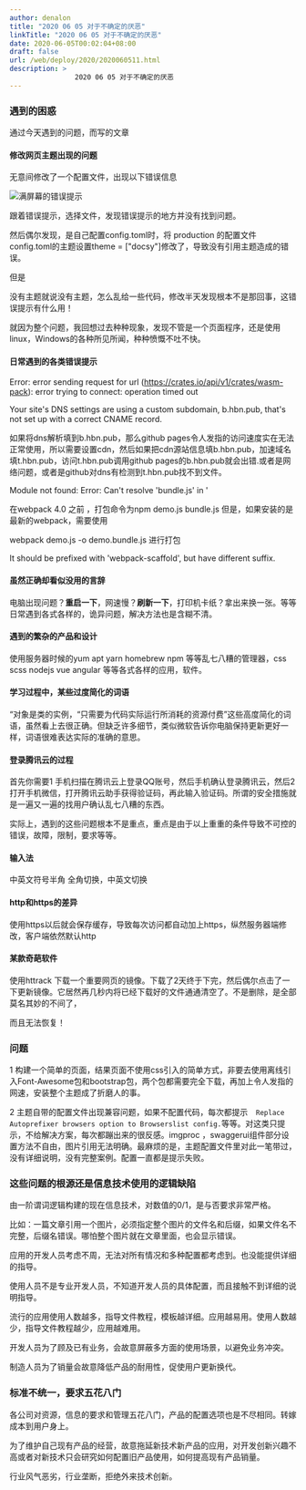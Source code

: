 ```yaml
---
author: denalon
title: "2020 06 05 对于不确定的厌恶"
linkTitle: "2020 06 05 对于不确定的厌恶"
date: 2020-06-05T00:02:04+08:00
draft: false
url: /web/deploy/2020/2020060511.html
description: > 
                2020 06 05 对于不确定的厌恶
---
```


### 遇到的困惑

通过今天遇到的问题，而写的文章

#### 修改网页主题出现的问题

无意间修改了一个配置文件，出现以下错误信息

![满屏幕的错误提示](https://base.oribos.city/images/2020060503.png)

跟着错误提示，选择文件，发现错误提示的地方并没有找到问题。

然后偶尔发现，是自己配置config.toml时，将 production 的配置文件config.toml的主题设置theme = ["docsy"]修改了，导致没有引用主题造成的错误。

但是  <p class="text-warning">没有主题就说没有主题，怎么乱给一些代码，修改半天发现根本不是那回事，这错误提示有什么用！</p>

就因为整个问题，我回想过去种种现象，发现不管是一个页面程序，还是使用linux，Windows的各种所见所闻，种种愤慨不吐不快。

#### 日常遇到的各类错误提示

Error: error sending request for url (https://crates.io/api/v1/crates/wasm-pack): error trying to connect: operation timed out


Your site's DNS settings are using a custom subdomain, b.hbn.pub, that's not set up with a correct CNAME record.

如果将dns解析填到b.hbn.pub，那么github pages令人发指的访问速度实在无法正常使用，所以需要设置cdn，然后如果把cdn源站信息填b.hbn.pub，加速域名填t.hbn.pub，访问t.hbn.pub调用github pages的b.hbn.pub就会出错.或者是网络问题，或者是github对dns有检测到t.hbn.pub找不到文件。



Module not found: Error: Can't resolve 'bundle.js' in '

在webpack 4.0 之前 ，打包命令为npm demo.js bundle.js 但是，如果安装的是最新的webpack，需要使用

webpack demo.js -o demo.bundle.js 进行打包



It should be prefixed with 'webpack-scaffold', but have different suffix.

#### 虽然正确却看似没用的言辞

电脑出现问题？**重启一下**，网速慢？**刷新一下**，打印机卡纸？拿出来换一张。等等日常遇到各式各样的，诡异问题，解决方法也是含糊不清。

#### 遇到的繁杂的产品和设计

使用服务器时候的yum apt  yarn homebrew npm 等等乱七八糟的管理器，css scss  nodejs vue angular 等等各式各样的应用，软件。

#### 学习过程中，某些过度简化的词语

“对象是类的实例，“只需要为代码实际运行所消耗的资源付费”这些高度简化的词语，虽然看上去很正确。但缺乏许多细节，类似微软告诉你电脑保持更新更好一样，词语很难表达实际的准确的意思。


#### 登录腾讯云的过程

首先你需要1 手机扫描在腾讯云上登录QQ账号，然后手机确认登录腾讯云，然后2打开手机微信，打开腾讯云助手获得验证码，再此输入验证码。所谓的安全措施就是一遍又一遍的找用户确认乱七八糟的东西。

实际上，遇到的这些问题根本不是重点，重点是由于以上重重的条件导致不可控的错误，故障，限制，要求等等。


#### 输入法

中英文符号半角 全角切换，中英文切换

#### http和https的差异

使用https以后就会保存缓存，导致每次访问都自动加上https，纵然服务器端修改，客户端依然默认http


#### 某款奇葩软件

使用httrack 下载一个重要网页的镜像。下载了2天终于下完，然后偶尔点击了一下更新镜像。它居然再几秒内将已经下载好的文件通通清空了。不是删除，是全部莫名其妙的不间了， <p class="text-danger">而且无法恢复！</p>

### 问题

1 构建一个简单的页面，结果页面不使用css引入的简单方式，非要去使用离线引入Font-Awesome包和bootstrap包，两个包都需要完全下载，再加上令人发指的网速，安装整个主题成了折磨人的事。

2 主题自带的配置文件出现兼容问题，如果不配置代码，每次都提示`  Replace Autoprefixer browsers option to Browserslist config.`等等。对这类只提示，不给解决方案，每次都蹦出来的很反感。imgproc ，swaggerui组件部分设置方法不自由，图片引用无法明确。最麻烦的是，主题配置文件里对此一笔带过，没有详细说明，没有完整案例。配置一直都是提示失败。





### 这些问题的根源还是信息技术使用的逻辑缺陷

由一阶谓词逻辑构建的现在信息技术，对数值的0/1，是与否要求非常严格。

比如：一篇文章引用一个图片，必须指定整个图片的文件名和后缀，如果文件名不完整，后缀名错误。哪怕整个图片就在文章里面，也会显示错误。

应用的开发人员考虑不周，无法对所有情况和多种配置都考虑到。也没能提供详细的指导。

使用人员不是专业开发人员，不知道开发人员的具体配置，而且接触不到详细的说明指导。

流行的应用使用人数越多，指导文件教程，模板越详细。应用越易用。使用人数越少，指导文件教程越少，应用越难用。

开发人员为了顾及已有业务，会故意屏蔽多方面的使用场景，以避免业务冲突。

制造人员为了销量会故意降低产品的耐用性，促使用户更新换代。


### 标准不统一，要求五花八门

各公司对资源，信息的要求和管理五花八门，产品的配置选项也是不尽相同。转嫁成本到用户身上。

为了维护自己现有产品的经营，故意拖延新技术新产品的应用，对开发创新兴趣不高或者对新技术只会研究如何配置旧产品使用，如何提高现有产品销量。

行业风气恶劣，行业垄断，拒绝外来技术创新。
